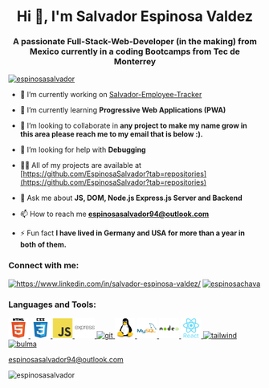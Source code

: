 <h1 align="center">Hi 👋, I'm Salvador Espinosa Valdez</h1>
<h3 align="center">A passionate Full-Stack-Web-Developer (in the making) from Mexico currently in a coding Bootcamps from Tec de Monterrey</h3>

<p align="left"> <a href="https://github.com/ryo-ma/github-profile-trophy"><img src="https://github-profile-trophy.vercel.app/?username=espinosasalvador" alt="espinosasalvador" /></a> </p>

- 🔭 I’m currently working on [Salvador-Employee-Tracker](https://github.com/EspinosaSalvador/Salvador-Employee-Tracker)

- 🌱 I’m currently learning **Progressive Web Applications (PWA)**

- 👯 I’m looking to collaborate in **any project to make my name grow in this area please reach me to my email that is below :).**

- 🤝 I’m looking for help with **Debugging**

- 👨‍💻 All of my projects are available at [https://github.com/EspinosaSalvador?tab=repositories](https://github.com/EspinosaSalvador?tab=repositories)

- 💬 Ask me about **JS, DOM, Node.js Express.js Server and Backend**

- 📫 How to reach me **espinosasalvador94@outlook.com**

- ⚡ Fun fact **I have lived in Germany and USA for more than a year in both of them.**

<h3 align="">Connect with me:</h3>
<p align="left">
<a href="https://www.linkedin.com/in/salvador-espinosa-valdez/" target="blank"><img align="center" src="https://raw.githubusercontent.com/rahuldkjain/github-profile-readme-generator/master/src/images/icons/Social/linked-in-alt.svg" alt="https://www.linkedin.com/in/salvador-espinosa-valdez/" height="30" width="40" /></a>
<a href="https://twitter.com/espinosachava" target="blank"><img align="center" src="https://raw.githubusercontent.com/rahuldkjain/github-profile-readme-generator/master/src/images/icons/Social/twitter.svg" alt="espinosachava" height="30" width="40" /></a>
</p>

<h3 align="left">Languages and Tools:</h3>
<p align="left"><a href="https://www.w3.org/html/" target="_blank" rel="noreferrer"> <img src="https://raw.githubusercontent.com/devicons/devicon/master/icons/html5/html5-original-wordmark.svg" alt="html5" width="40" height="40"/> </a>  <a href="https://www.w3schools.com/css/" target="_blank" rel="noreferrer"> <img src="https://raw.githubusercontent.com/devicons/devicon/master/icons/css3/css3-original-wordmark.svg" alt="css3" width="40" height="40"/> </a> <a href="https://developer.mozilla.org/en-US/docs/Web/JavaScript" target="_blank" rel="noreferrer"> <img src="https://raw.githubusercontent.com/devicons/devicon/master/icons/javascript/javascript-original.svg" alt="javascript" width="40" height="40"/> </a> <a href="https://expressjs.com" target="_blank" rel="noreferrer"> <img src="https://raw.githubusercontent.com/devicons/devicon/master/icons/express/express-original-wordmark.svg" alt="express" width="40" height="40"/> </a> <a href="https://git-scm.com/" target="_blank" rel="noreferrer"> <img src="https://www.vectorlogo.zone/logos/git-scm/git-scm-icon.svg" alt="git" width="40" height="40"/> </a>   <a href="https://www.linux.org/" target="_blank" rel="noreferrer"> <img src="https://raw.githubusercontent.com/devicons/devicon/master/icons/linux/linux-original.svg" alt="linux" width="40" height="40"/> </a> <a href="https://www.mysql.com/" target="_blank" rel="noreferrer"> <img src="https://raw.githubusercontent.com/devicons/devicon/master/icons/mysql/mysql-original-wordmark.svg" alt="mysql" width="40" height="40"/> </a> <a href="https://nodejs.org" target="_blank" rel="noreferrer"> <img src="https://raw.githubusercontent.com/devicons/devicon/master/icons/nodejs/nodejs-original-wordmark.svg" alt="nodejs" width="40" height="40"/> </a> <a href="https://reactjs.org/" target="_blank" rel="noreferrer"> <img src="https://raw.githubusercontent.com/devicons/devicon/master/icons/react/react-original-wordmark.svg" alt="react" width="40" height="40"/> </a> <a href="https://tailwindcss.com/" target="_blank" rel="noreferrer"> <img src="https://www.vectorlogo.zone/logos/tailwindcss/tailwindcss-icon.svg" alt="tailwind" width="40" height="40"/> </a> <a href="https://bulma.io/" target="_blank" rel="noreferrer"> <img src="https://raw.githubusercontent.com/gilbarbara/logos/804dc257b59e144eaca5bc6ffd16949752c6f789/logos/bulma.svg" alt="bulma" width="40" height="40"/> </a></p>

espinosasalvador94@outlook.com
<p><img align="left" src="https://github-readme-streak-stats.herokuapp.com/?user=espinosasalvador&" alt="espinosasalvador" /></p>
